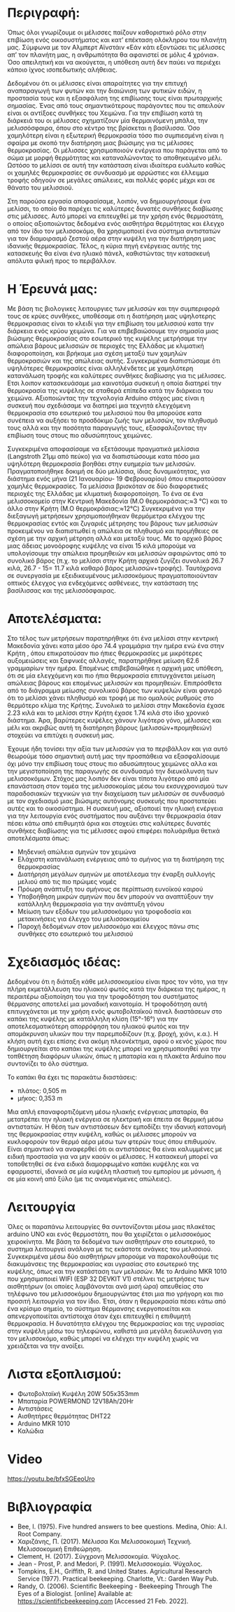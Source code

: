 # Περιγραφή:
Όπως όλοι γνωρίζουμε οι μέλισσες παίζουν καθοριστικό ρόλο στην επιβίωση ενός οικοσυστήματος και κατ’ επέκταση ολόκληρου του πλανήτη μας. Σύμφωνα με τον Αλμπερτ Αϊνστάιν «Εάν κάτι εξοντώσει τις μέλισσες απ’ τον πλανήτη μας, η ανθρωπότητα θα αφανιστεί σε μόλις 4 χρόνια». Όσο απειλητική και να ακούγεται, η υπόθεση αυτή δεν παύει να περιέχει κάποιο ίχνος ισοπεδωτικής αλήθειας.  
 
Δεδομένου ότι οι μέλισσες είναι απαραίτητες για την επιτυχή αναπαραγωγή των φυτών και την διαιώνιση των φυτικών ειδών, η προστασία τους και η εξασφάλιση της επιβίωσης τους είναι πρωταρχικής σημασίας. Ένας από τους σημαντικότερους παράγοντες που τις απειλούν είναι οι αντίξοες συνθήκες του Χειμώνα. Για την επιβίωση κατά τη διάρκειά του οι μέλισσες σχηματίζουν μία θερμαινόμενη μπάλα, την μελισσόσφαιρα, όπου στο κέντρο της βρίσκεται η βασίλισσα. Όσο χαμηλότερη είναι η εξωτερική θερμοκρασία τόσο πιο συμπιεσμένη είναι η σφαίρα με σκοπό την διατήρηση μιας βιώσιμης για τις μέλισσες θερμοκρασίας. Οι μέλισσες χρησιμοποιούν ενέργεια που παράγεται από το σώμα με μορφή θερμότητας και καταναλώνοντας το αποθηκευμένο μέλι. Ωστόσο το μελίσσι σε αυτή την κατάσταση είναι ιδιαίτερα ευάλωτο καθώς οι χαμηλές θερμοκρασίες σε συνδυασμό με αρρώστιες και έλλειμμα τροφής οδηγούν σε μεγάλες απώλειες, και πολλές φορές μέχρι και σε θάνατο του μελισσιού.
 
Στη παρούσα εργασία αποφασίσαμε, λοιπόν, να δημιουργήσουμε ένα μελίσσι, το οποίο θα παρέχει τις καλύτερες δυνατές συνθήκες διαβίωσης στις μέλισσες. Αυτό μπορεί να επιτευχθεί με την χρήση ενός θερμοστάτη, ο οποίος αξιοποιώντας δεδομένα ενός αισθητήρα θερμότητας και έλεγχο από τον ίδιο τον μελισσοκόμο, θα χρησιμοποιεί ένα σύστημα αντιστατών για τον διαμοιρασμό ζεστού αέρα στην κυψέλη για την διατήρηση μιας ιδανικής θερμοκρασίας. Τέλος, η κύρια πηγή ενέργειας αυτής της κατασκευής θα είναι ένα ηλιακό πάνελ, καθιστώντας την κατασκευή απόλυτα φιλική προς το περιβάλλον.
   
   # Η Έρευνά μας: 
   Με βάση τις βιολογικες λειτουργιες των μελισσών και την συμπεριφορά τους σε κρύες συνθήκες, υποθέσαμε οτι η διατήρηση μιας υψηλοτερης θερμοκρασιας είναι το κλειδί για την επιβίωση του μελισσιού κατα την διάρκεια ενός κρύου χειμώνα. Για να επιβεβαιώσουμε την σημασία μιας βιώσιμης θερμοκρασίας στο εσωτερικό της κυψέλης μετρήσαμε την απώλεια βάρους μελισσιών σε περιοχές της Ελλάδας με κλιματική διαφοροποίηση, και βρήκαμε μια σχέση μεταξύ των χαμηλών θερμοκρασιών και της απώλειας αυτής. Συγκεκριμένα διαπιστώσαμε ότι υψηλότερες θερμοκρασίες είναι αλληλένδετες με χαμηλότερη κατανάλωση τροφής και καλύτερες συνθήκες διαβίωσης για τις μέλισσες. Ετσι λοιπον κατασκευάσαμε μια καινοτόμα συσκευή η οποία διατηρεί την θερμοκρασία της κυψέλης σε σταθερά επίπεδα κατά την διάρκεια του χειμώνα. Αξιοποιώντας την τεχνολογία Arduino στόχος μας είναι η συσκευή που σχεδιάσαμε να διατηρεί μια τεχνητά ελεγχόμενη θερμοκρασία στο εσωτερικό του μελισσιού που θα μπορούσε κατα συνέπεια να αυξήσει  το προσδόκιμο ζωής των μελισσών, τον πληθυσμό τους αλλά και την ποσότητα παραγωγής τους, εξασφαλιζοντας την επιβίωση τους στους πιο αδυσώπητους χειμώνες. 

Συγκεκριμένα αποφασίσαμε να εξετάσουμε πραγματικά μελίσσια (Langstroth 21μμ από πεύκο) για  να διαπιστώσουμε κατα πόσο μια υψηλότερη  θερμοκρασία βοηθάει στην ευημερία των μελισσών. Πραγματοποιήθηκε δοκιμή σε δύο μελίσσια, ίδιας δυναμικότητας, για διάστημα ενός μήνα (21 Ιανουαρίου- 19 Φεβρουαρίου) όπου επικρατούσαν χαμηλές θερμοκρασίες. Τα μελίσσια βρισκόταν σε δύο διαφορετικές περιοχές της Ελλάδας με κλιματική διαφοροποίηση. Το ένα σε ένα μελισσοκομείο στην Κεντρική Μακεδονία (Μ.Ο θερμοκράσιας:≈3 °C) και το άλλο στην Κρήτη (Μ.Ο θερμοκράσιας:≈12°C) Συγκεκριμένα για την διεξαγωγή μετρήσεων χρησιμοποιήθηκαν θερμόμετρα ελέγχου της θερμοκρασίας εντός και ζυγαριές μέτρησης του βάρους των μελισσιών προκειμένου να διαπιστωθεί η απώλεια σε πληθυσμό και προμήθειες σε σχέση με την αρχική μέτρηση αλλά και μεταξύ τους. Με το αρχικό βάρος μιας άδειας μονοόροφης κυψέλης να είναι 15 κιλά μπορούμε να υπολογίσουμε την απώλεια προμηθειών και μελισσών αφαιρώντας από το συνολικό βάρος (π.χ. το μελίσσι στην Κρήτη αρχικά ζυγίζει συνολικά 26.7 κιλά, 26.7 - 15= 11.7 κιλά καθαρό βάρος μελισσών+τροφής). Ταυτόχρονα σε συνεργασία με εξειδικευμένους μελισσοκόμους πραγματοποιούνταν οπτικός έλεγχος για ενδεχόμενες ασθένειες, την κατάσταση της βασίλισσας και της μελισσόσφαιρας. 

# Αποτελέσματα:

Στο τέλος των μετρήσεων παρατηρήθηκε ότι ένα μελίσσι στην κεντρική Μακεδονία χάνει κατα μέσο όρο 74.4 γραμμάρια την ημέρα ενώ ένα στην Κρήτη , όπου επικρατούσαν πιο ήπιες θερμοκρασίες με μικρότερες αυξομειώσεις και ξαφνικές αλλαγές, παρατηρήθηκε μείωση 62.6 γραμμαρίων την ημέρα. Επομένως επιβεβαιώθηκε η αρχική μας υπόθεση, ότι σε μία ελεγχόμενη και πιο ήπια θερμοκρασία επιτυγχάνεται μείωση απώλειας βάρους και επομένως μελισσών και προμηθειών. Επιπρόσθετα από το διάγραμμα μείωσης συνολικού βάρος των κυψελών είναι φανερό ότι το μελίσσι χάνει πληθυσμό και τροφή με πιο ομαλούς ρυθμούς στο θερμότερο κλίμα της Κρήτης. Συνολικά το μελίσσι στην Μακεδονία έχασε 2.23 κιλά και το μελίσσι στην Κρήτη έχασε 1.74 κιλά στο ίδιο χρονικό διάστημα. Άρα, βαρύτερες κυψέλες χάνουν λιγότερο γόνο, μέλισσες και μέλι και ακριβώς αυτή τη διατήρηση βάρους (μελισσών+προμηθειών) στοχεύει να επιτύχει η συσκευή μας.

Έχουμε ήδη τονίσει την αξία των μελισσών για το περιβάλλον και για αυτό θεωρούμε τόσο σημαντική αυτή μας την προσπάθεια να εξασφαλίσουμε όχι μόνο την επιβίωση τους στους πιο αδυσώπητους χειμώνες αλλα και την μεγιστοποίηση της παραγωγής σε συνδυασμό  την διευκόλυνση των μελισσοκόμων. Στόχος μας λοιπόν δεν είναι τίποτα λιγότερο από μία επανάσταση στον τομέα της μελισσοκομίας μέσω του εκσυγχρονισμού των παραδοσιακών τεχνικών για την διαχείμαση των μελισσών σε συνδυασμό με τον σχεδιασμό μιας βιώσιμης αυτόνομης συσκευής που προστατεύει αυτές και το οικοσύστημα. Η συσκευή μας, αξιοποιεί την ηλιακή ενέργεια για την λειτουργία ενός συστήματος που αυξάνει την θερμοκρασία όταν πέσει κάτω από επιθυμητά όρια και στοχεύει στις καλύτερες δυνατές συνθήκες διαβίωσης για τις μέλισσες αφού επιφέρει πολυάριθμα θετικά αποτελέσματα όπως: 
* Μηδενική απώλεια σμηνών τον χειμώνα
* Ελάχιστη κατανάλωση ενέργειας από το σμήνος για τη διατήρηση της θερμοκρασίας
* Διατήρηση μεγάλων σμηνών με αποτέλεσμα την έναρξη συλλογής μελιού από τις πιο πρώιμες νομές
* Πρόωρη ανάπτυξη του σμήνους σε περίπτωση ευνοϊκού καιρού
* Υποβοήθηση μικρών σμηνών που δεν μπορούν να αναπτύξουν την κατάλληλη θερμοκρασία για την ανάπτυξη γόνου
* Μείωση των εξόδων του μελισσοκόμου για τροφοδοσία και μετακινήσεις για έλεγχο του μελισσοκομείου
* Παροχή δεδομένων στον μελισσοκόμο και έλεγχος πάνω στις συνθήκες στο εσωτερικό του μελισσιού 

 
# Σχεδιασμός ιδέας:
 
Δεδομένου ότι η διάταξη κάθε μελισσοκομείου είναι προς τον νότο, για την πλήρη εκμετάλλευση του ηλιακού φωτός κατά την διάρκεια της ημέρας, η περαιτέρω αξιοποίηση του για την τροφοδότηση του συστήματος θέρμανσης αποτελεί μια μοναδική καινοτομία. Η τροφοδότηση αυτή επιτυγχάνεται με την χρήση ενός  φωτοβολταϊκού πάνελ διαστάσεων στο καπάκι της κυψέλης με κατάλληλη κλίση (15°-16°) για την αποτελεσματικότερη απορρόφηση του ηλιακού φωτός και την απομάκρυνση υλικών που την παρεμποδίζουν (π.χ. βροχή, χιόνι, κ.α.). Η κλήση αυτή έχει επίσης ένα ακόμη πλεονέκτημα, αφού ο κενός χώρος που δημιουργείται στο καπάκι της κυψέλης μπορεί να χρησιμοποιηθεί για την τοπθέτηση διαφόρων υλικών, όπως η μπαταρία και η πλακέτα Arduino που συντονίζει το όλο σύστημα.
 
Το καπάκι θα έχει τις παρακάτω διαστάσεις:
* πλάτος: 0,505 m
* μήκος: 0,353 m

 
Μια απλή επαναφορτιζόμενη μέσω ηλιακής ενέργειας μπαταρία, θα μετατρέπει την ηλιακή ενέργεια σε ηλεκτρική και έπειτα σε θερμική μέσω αντιστατών. Η θέση των αντιστάσεων δεν εμποδίζει την ιδανική κατανομή της θερμοκρασίας στην κυψέλη, καθώς οι μέλισσες μπορούν να κυκλοφορούν τον θερμό αέρα μέσω των φτερών τους όπου επιθυμούν. Είναι σημαντικό να αναφερθεί ότι οι αντιστάσεις θα είναι καλυμμένες με ειδική προστασία για να μην καούν οι μέλισσες. Η κατασκευή μπορεί να τοποθετηθεί σε ένα ειδικά διαμορφωμένο καπάκι κυψέλης και να εφαρμοστεί, ιδανικά σε μία κυψέλη πλαστική του εμπορίου με μόνωση, ή σε μία κοινή από ξύλο (με τις αναμενόμενες απώλειες).
 
 # Λειτουργία
Όλες οι παραπάνω λειτουργίες θα συντονίζονται μέσω μιας πλακέτας arduino UNO και ενός θερμοστάτη, που θα χειρίζεται ο μελισσοκόμος χειροκίνητα. Με βάση τα δεδομένα των αισθητήρων στο εσωτερικό, το συστημα λειτουργεί ανάλογα με τις εκάστοτε ανάγκες του μελισσιού. Συγκεκριμένα μέσω δύο αισθητήρων μπορούμε να παρακολουθούμε τις διακυμάνσεις της θερμοκρασίας και υγρασίας στο εσωτερικό της κυψέλης, όπως και την κατάσταση των μελισσών. Με το Arduino MKR 1010 που χρησιμοποιεί WIFI (ESP 32 DEVKIT V1) στέλνει τις μετρήσεις των αισθητήρων (οι οποίες λαμβάνονται ανά μισή ώρα) απευθείας στο τηλέφωνο του μελισσοκόμου δημιουργώντας έτσι μια πιο γρήγορη και πιο προσιτή λειτουργία για τον ίδιο. Έτσι, όταν η θερμοκρασία πέσει κάτω από ένα κρίσιμο σημείο, το σύστημα θέρμανσης ενεργοποιείται και απενεργοποιείται αντίστοιχα όταν έχει επιτευχθεί η επιθυμητή θερμοκρασία. Η δυνατότητα ελέγχου της θερμοκρασίας και της υγρασίας στην κυψέλη μέσω του τηλεφώνου, καθιστά μια μεγάλη διευκόλυνση για τον μελισσοκόμο, καθώς μπορεί να ελέγχει την κυψέλη χωρίς να χρειάζεται να την ανοίξει. 

# Λιστα εξοπλισμού:
* Φωτοβολταϊκή Κυψέλη 20W 505x353mm
* Μπαταρία POWERMOND 12V18Ah/20Hr
* Αντιστάσεις
* Αισθητήρες θερμότητας DHT22
* Arduino MKR 1010
* Καλώδια

# Video
https://youtu.be/bfxSGEeoUro

# Βιβλιογραφία
* Bee, I. (1975). Five hundred answers to bee questions. Medina, Ohio: A.I. Root Company.
* Χαριζάνης, Π. (2017). Μέλισσα Και Μελισσοκομική Τεχνική. Μελισσοκομική Επιθεώρηση.
* Clement, H. (2017). Σύγχρονη Μελισσοκομία. Ψύχαλος.
* Jean - Prost, P. and Medori, P. (1991). Μελισσοκομία. Ψύχαλος.
* Tompkins, E.H., Griffith, R. and United States. Agricultural Research Service (1977). Practical beekeeping. Charlotte, Vt.: Garden Way Pub.
* Randy, O. (2006). Scientific Beekeeping - Beekeeping Through The Eyes of a Biologist. [online] Available at: https://scientificbeekeeping.com [Accessed 21 Feb. 2022].
